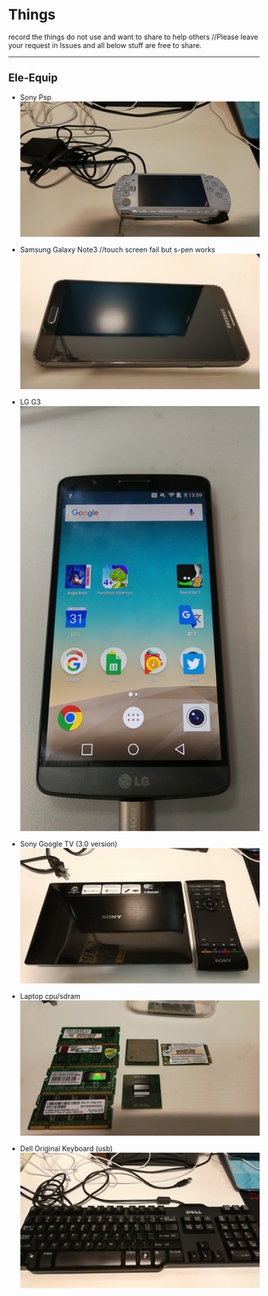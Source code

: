 # Things
record the things do not use and want to share to help others
//Please leave your request in Issues and all below stuff are free to share.

---
## Ele-Equip

* Sony Psp ![try](https://github.com/bluefalconjun/Things/blob/master/pics/IMG_20170526_221329.jpg)


* Samsung Galaxy Note3 //touch screen fail but s-pen works ![try](https://github.com/bluefalconjun/Things/blob/master/pics/IMG_20170526_223508.jpg)


* LG G3 ![try](https://github.com/bluefalconjun/Things/blob/master/pics/IMG_20170614_135933.jpg)


* Sony Google TV (3.0 version) ![try](https://github.com/bluefalconjun/Things/blob/master/pics/IMG_20170526_221625.jpg)


* Laptop cpu/sdram ![try](https://github.com/bluefalconjun/Things/blob/master/pics/IMG_20170526_221549.jpg)


* Dell Original Keyboard (usb) ![try](https://github.com/bluefalconjun/Things/blob/master/pics/IMG_20170526_220752.jpg)
